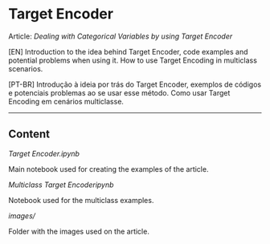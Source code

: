 # Target Encoder

Article: *Dealing with Categorical Variables by using Target Encoder*

[EN] Introduction to the idea behind Target Encoder, code examples and potential problems when using it. How to use Target Encoding in multiclass scenarios.

[PT-BR] Introdução à ideia por trás do Target Encoder, exemplos de códigos e potenciais problemas ao se usar esse método. Como usar Target Encoding em cenários multiclasse.

___

## Content

*Target Encoder.ipynb*

Main notebook used for creating the examples of the article.

*Multiclass Target Encoderipynb*

Notebook used for the multiclass examples.

*images/*

Folder with the images used on the article.